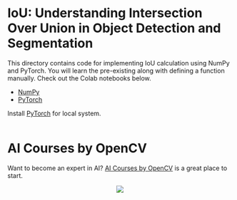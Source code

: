 # IoU: Understanding Intersection Over Union in Object Detection and Segmentation

This directory contains code for implementing IoU calculation using NumPy and PyTorch. You will learn the pre-existing along with defining a function manually. Check out the Colab notebooks below.

 - [NumPy](https://colab.research.google.com/github/spmallick/learnopencv/blob/master/IoU-Intersection-Over-Union/IoU_NumPy.ipynb)
 - [PyTorch](https://colab.research.google.com/github/spmallick/learnopencv/blob/master/IoU-Intersection-Over-Union/IoU_PyTorch.ipynb)

Install [PyTorch](https://pytorch.org/get-started/locally/) for local system.

 <img src="" alt="">

 # AI Courses by OpenCV

Want to become an expert in AI? [AI Courses by OpenCV](https://opencv.org/courses/) is a great place to start.

<a href="https://opencv.org/courses/">
<p align="center"> 
<img src="https://www.learnopencv.com/wp-content/uploads/2020/04/AI-Courses-By-OpenCV-Github.png">
</p>
</a>